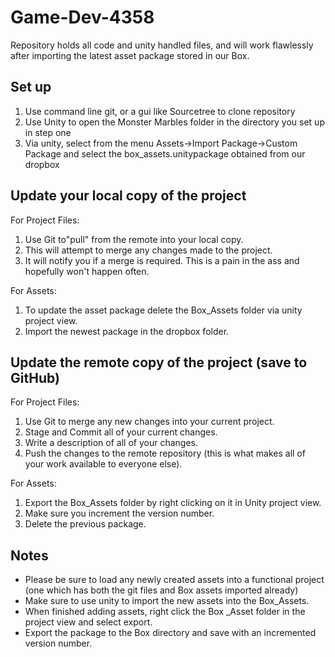Game-Dev-4358
=============

Repository holds all code and unity handled files, and will work flawlessly after importing the latest asset package stored in our Box. 

Set up
----------
1. Use command line git, or a gui like Sourcetree to clone repository
2. Use Unity to open the Monster Marbles folder in the directory you set up in step one
3. Via unity, select from the menu Assets->Import Package->Custom Package and select the box_assets.unitypackage obtained from our dropbox

Update your local copy of the project 
---------------------------------------------------
For Project Files:
1. Use Git to"pull" from the remote into your local copy.
2. This will attempt to merge any changes made to the project.
3. It will notify you if a merge is required.  This is a pain in the ass and hopefully won't happen often.

For Assets:
1. To update the asset package delete the Box_Assets folder via unity project view.
2. Import the newest package in the dropbox folder.

Update the remote copy of the project (save to GitHub)
-------------------------------------------------------------------------
For Project Files:
1. Use Git to merge any new changes into your current project.
2. Stage and Commit all of your current changes.
3. Write a description of all of your changes.
4. Push the changes to the remote repository (this is what makes all of your work available to everyone else).

For Assets:
1. Export the Box_Assets folder by right clicking on it in Unity project view.
2. Make sure you increment the version number.
3. Delete the previous package.


Notes
---------------
* Please be sure to load any newly created assets into a functional project (one which has both the git files and Box assets imported already)
* Make sure to use unity to import the new assets into the Box_Assets.  
* When finished adding assets, right click the Box _Asset folder in the project view and select export. 
* Export the package to the Box directory and save with an incremented version number.

